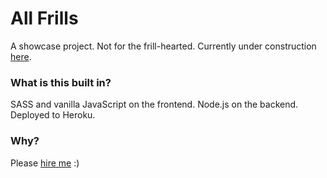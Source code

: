 # All Frills

A showcase project. Not for the frill-hearted. Currently under construction [here](http://all-frills.herokuapp.com/).

### What is this built in?

SASS and vanilla JavaScript on the frontend. Node.js on the backend. Deployed to Heroku.

### Why?

Please [hire me](http://msmichellegar.github.io) :)
